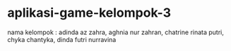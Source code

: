 # aplikasi-game-kelompok-3
nama kelompok : adinda az zahra, aghnia nur zahran, chatrine rinata putri, chyka chantyka, dinda futri nurravina
